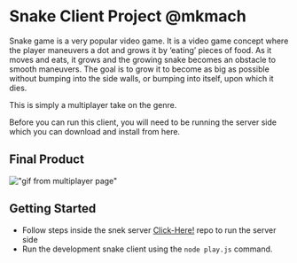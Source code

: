 # Snake Client Project @mkmach


Snake game is a very popular video game. It is a video game concept where the player maneuvers a dot and grows it by ‘eating’ pieces of food. As it moves and eats, it grows and the growing snake becomes an obstacle to smooth maneuvers. The goal is to grow it to become as big as possible without bumping into the side walls, or bumping into itself, upon which it dies.

This is simply a multiplayer take on the genre.

Before you can run this client, you will need to be running the server side which you can download and install from here. 

## Final Product

!["gif from multiplayer page"](https://raw.githubusercontent.com/taniarascia/snek/master/snek.gif)


## Getting Started

- Follow steps inside the snek server [Click-Here!](https://github.com/lighthouse-labs/snek-multiplayer) repo to run the server side 
- Run the development snake client using the `node play.js` command.
